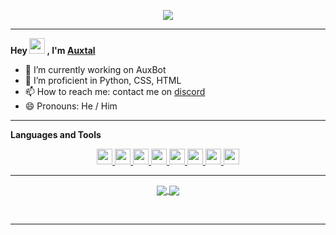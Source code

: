 <p align="center">
	<a href="https://github.com/Auxtal"><img src="https://komarev.com/ghpvc/?username=Auxtal"></a>
</p>

---

**Hey <a href="https://github.com/Auxtal"><img src="https://media.giphy.com/media/hvRJCLFzcasrR4ia7z/giphy.gif" width="25px"></a> , I'm <a href="https://github.com/Auxtal">Auxtal</a>**

- 🔭 I’m currently working on AuxBot
- 🌱 I’m proficient in Python, CSS, HTML
- 📫 How to reach me: contact me on [discord](https://discord.com/users/327745755789918208)
- 😄 Pronouns: He / Him

---

**Languages and Tools**

<p align="center">
	<a href="https://github.com/Auxtal">
		<img src="https://img.shields.io/badge/VS%20Code-282C34?logo=visual-studio-code&logoColor=007ACC" height="25">
	</a>
	<a href="https://github.com/Auxtal">
		<img src="https://img.shields.io/badge/Python-282C34?logo=python" height="25">
	</a>
	<a href="https://github.com/Auxtal">
		<img src="https://img.shields.io/badge/HTML5-282C34?logo=html5&logoColor=E34F26" height="25">
	</a>
	<a href="https://github.com/Auxtal">
		<img src="https://img.shields.io/badge/CSS3-282C34?logo=css3&logoColor=1572B6" height="25">
	</a>
	<a href="https://github.com/Auxtal">
		<img src="https://img.shields.io/badge/Sass-282C34?logo=sass&logoColor=CC6699" height="25">
	</a>
	<a href="https://github.com/Auxtal">
		<img src="https://img.shields.io/badge/MongoDB-282C34?logo=mongodb&logoColor=47A248" height="25">
	</a>
	<a href="https://github.com/Auxtal">
		<img src="https://img.shields.io/badge/Postgres-282C34?logo=postgresql&logoColor=296590" height="25">
	</a>
	<a href="https://github.com/Auxtal">
		<img src="https://img.shields.io/badge/Bootstrap-282C34?logo=bootstrap" height="25">
	</a>
</p>

---

<p align="center">
	<a href="https://github.com/Auxtal">
		<img align="center" src="https://github-readme-stats.vercel.app/api/?username=Auxtal&show_icons=true&title_color=24A7FF&text_color=cccccc&bg_color=00000000&hide_border=true&icon_color=4F8CC9&hide_title=true&count_private=true&hide=prs,stars">
	</a>
	<a href="https://github.com/Auxtal">
		<img align="center" src="https://spotify-github-profile.vercel.app/api/view?uid=ethanproduction101&cover_image=true&theme=novatorem">
	</a>
</p>
<br>

---

